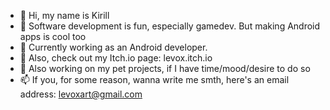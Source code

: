 - 👋 Hi, my name is Kirill
- 👀 Software development is fun, especially gamedev. But making Android apps is cool too
- 🌱 Currently working as an Android developer.
- 🤔 Also, check out my Itch.io page: levox.itch.io
- 💞️ Also working on my pet projects, if I have time/mood/desire to do so
- 📫 If you, for some reason, wanna write me smth, here's an email address: levoxart@gmail.com

<!---
Levox98/Levox98 is a ✨ special ✨ repository because its `README.md` (this file) appears on your GitHub profile.
You can click the Preview link to take a look at your changes.
--->
